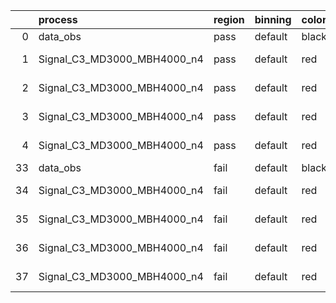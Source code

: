 |    | process                     | region   | binning   | color   | process_type   |   scale | variation   | source_filename                                                      | source_histname    | alias                       | title     |   combine_idx |     lnN |   shapes | syst_type   | direction   | variation_alias   |
|---:|:----------------------------|:---------|:----------|:--------|:---------------|--------:|:------------|:---------------------------------------------------------------------|:-------------------|:----------------------------|:----------|--------------:|--------:|---------:|:------------|:------------|:------------------|
|  0 | data_obs                    | pass     | default   | black   | DATA           |       1 | nominal     | ./histograms_for_2DAlphabet_v18//BH_Data.root                        | hpass              | Data                        | Data      |           nan | nan     |      nan | nan         | nan         | nan               |
|  1 | Signal_C3_MD3000_MBH4000_n4 | pass     | default   | red     | SIGNAL         |       1 | lumi        | ./histograms_for_2DAlphabet_v18//BH_Signal_C3_MD3000_MBH4000_n4.root | hpass              | Signal_C3_MD3000_MBH4000_n4 | BH signal |           nan |   1.016 |      nan | lnN         | nan         | nan               |
|  2 | Signal_C3_MD3000_MBH4000_n4 | pass     | default   | red     | SIGNAL         |       1 | SVM         | ./histograms_for_2DAlphabet_v18//BH_Signal_C3_MD3000_MBH4000_n4.root | hpass_SVMsyst_up   | Signal_C3_MD3000_MBH4000_n4 | BH signal |           nan | nan     |        1 | shapes      | Up          | SVMsyst           |
|  3 | Signal_C3_MD3000_MBH4000_n4 | pass     | default   | red     | SIGNAL         |       1 | SVM         | ./histograms_for_2DAlphabet_v18//BH_Signal_C3_MD3000_MBH4000_n4.root | hpass_SVMsyst_down | Signal_C3_MD3000_MBH4000_n4 | BH signal |           nan | nan     |        1 | shapes      | Down        | SVMsyst           |
|  4 | Signal_C3_MD3000_MBH4000_n4 | pass     | default   | red     | SIGNAL         |       1 | nominal     | ./histograms_for_2DAlphabet_v18//BH_Signal_C3_MD3000_MBH4000_n4.root | hpass              | Signal_C3_MD3000_MBH4000_n4 | BH signal |           nan | nan     |      nan | nan         | nan         | nan               |
| 33 | data_obs                    | fail     | default   | black   | DATA           |       1 | nominal     | ./histograms_for_2DAlphabet_v18//BH_Data.root                        | hfail              | Data                        | Data      |           nan | nan     |      nan | nan         | nan         | nan               |
| 34 | Signal_C3_MD3000_MBH4000_n4 | fail     | default   | red     | SIGNAL         |       1 | lumi        | ./histograms_for_2DAlphabet_v18//BH_Signal_C3_MD3000_MBH4000_n4.root | hfail              | Signal_C3_MD3000_MBH4000_n4 | BH signal |           nan |   1.016 |      nan | lnN         | nan         | nan               |
| 35 | Signal_C3_MD3000_MBH4000_n4 | fail     | default   | red     | SIGNAL         |       1 | SVM         | ./histograms_for_2DAlphabet_v18//BH_Signal_C3_MD3000_MBH4000_n4.root | hfail_SVMsyst_up   | Signal_C3_MD3000_MBH4000_n4 | BH signal |           nan | nan     |        1 | shapes      | Up          | SVMsyst           |
| 36 | Signal_C3_MD3000_MBH4000_n4 | fail     | default   | red     | SIGNAL         |       1 | SVM         | ./histograms_for_2DAlphabet_v18//BH_Signal_C3_MD3000_MBH4000_n4.root | hfail_SVMsyst_down | Signal_C3_MD3000_MBH4000_n4 | BH signal |           nan | nan     |        1 | shapes      | Down        | SVMsyst           |
| 37 | Signal_C3_MD3000_MBH4000_n4 | fail     | default   | red     | SIGNAL         |       1 | nominal     | ./histograms_for_2DAlphabet_v18//BH_Signal_C3_MD3000_MBH4000_n4.root | hfail              | Signal_C3_MD3000_MBH4000_n4 | BH signal |           nan | nan     |      nan | nan         | nan         | nan               |
